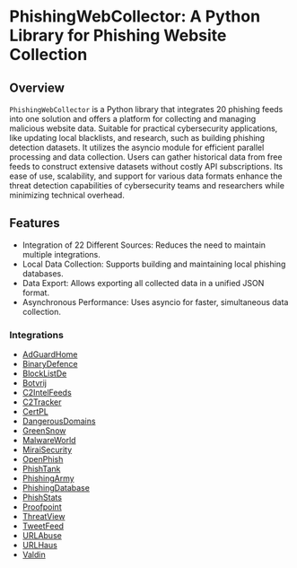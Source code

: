 # PhishingWebCollector: A Python Library for Phishing Website Collection

## Overview
`PhishingWebCollector` is a Python library that integrates 20 phishing feeds into one solution and offers a platform for collecting and managing malicious website data.
Suitable for practical cybersecurity applications, like updating local blacklists, and research, such as building phishing detection datasets.
It utilizes the asyncio module for efficient parallel processing and data collection.
Users can gather historical data from free feeds to construct extensive datasets without costly API subscriptions.
Its ease of use, scalability, and support for various data formats enhance the threat detection capabilities of cybersecurity teams and researchers while minimizing technical overhead.


## Features
- Integration of 22 Different Sources: Reduces the need to maintain multiple integrations.
- Local Data Collection: Supports building and maintaining local phishing databases.
- Data Export: Allows exporting all collected data in a unified JSON format.
- Asynchronous Performance: Uses asyncio for faster, simultaneous data collection.

### Integrations
- [AdGuardHome](https://raw.githubusercontent.com/Ealenn/AdGuard-Home-List/gh-pages/AdGuard-Home-List.Block.txt)
- [BinaryDefence](https://www.binarydefense.com/banlist.txt)
- [BlockListDe](https://lists.blocklist.de/lists/all.txt)
- [Botvrij](https://www.botvrij.eu/data/blocklist/blocklist_domain.csv)
- [C2IntelFeeds](https://raw.githubusercontent.com/drb-ra/C2IntelFeeds/refs/heads/master/feeds/domainC2s.csv)
- [C2Tracker](https://github.com/montysecurity/C2-Tracker/blob/main/data/all.txt)
- [CertPL](https://hole.cert.pl/domains/domains.csv)
- [DangerousDomains](https://dangerous.domains/list.txt)
- [GreenSnow](https://blocklist.greensnow.co/greensnow.txt)
- [MalwareWorld](https://malwareworld.com/textlists/blacklists.txt)
- [MiraiSecurity](https://mirai.security.gives/data/ip_list.txt)
- [OpenPhish](https://openphish.com/feed.txt)
- [PhishTank](https://raw.githubusercontent.com/ProKn1fe/phishtank-database/master/online-valid.json)
- [PhishingArmy](https://phishing.army/download/phishing_army_blocklist.txt)
- [PhishingDatabase](https://raw.githubusercontent.com/Phishing-Database/Phishing.Database/refs/heads/master/phishing-domains-ACTIVE.txt)
- [PhishStats](https://api.phishstats.info/api/phishing)
- [Proofpoint](https://rules.emergingthreats.net/blockrules/compromised-ips.txt)
- [ThreatView](https://threatview.io/Downloads/DOMAIN-High-Confidence-Feed.txt)
- [TweetFeed](https://api.tweetfeed.live/v1/today/phishing/url)
- [URLAbuse](https://urlabuse.com/public/data/phishing_url.txt)
- [URLHaus](https://urlhaus.abuse.ch/downloads/csv_recent/)
- [Valdin](https://raw.githubusercontent.com/MikhailKasimov/validin-phish-feed/refs/heads/main/validin-phish-feed.txt)
